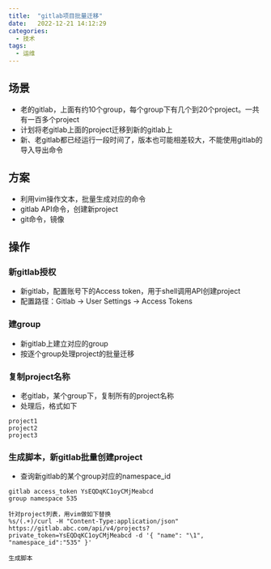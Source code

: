 ```yaml
---
title:  "gitlab项目批量迁移"
date:   2022-12-21 14:12:29
categories:
  - 技术
tags:
  - 运维
---
```


## 场景
- 老的gitlab，上面有约10个group，每个group下有几个到20个project。一共有一百多个project
- 计划将老gitlab上面的project迁移到新的gitlab上
- 新、老gitlab都已经运行一段时间了，版本也可能相差较大，不能使用gitlab的导入导出命令

## 方案
- 利用vim操作文本，批量生成对应的命令
- gitlab API命令，创建新project
- git命令，镜像

## 操作
### 新gitlab授权
- 新gitlab，配置账号下的Access  token，用于shell调用API创建project
- 配置路径：Gitlab -> User Settings -> Access Tokens

### 建group
- 新gitlab上建立对应的group
- 按逐个group处理project的批量迁移

### 复制project名称
- 老gitlab，某个group下，复制所有的project名称
- 处理后，格式如下
```
project1
project2
project3
```

### 生成脚本，新gitlab批量创建project
- 查询新gitlab的某个group对应的namespace_id
```
gitlab access_token YsEQDqKC1oyCMjMeabcd
group namespace 535

针对project列表，用vim做如下替换
%s/(.+)/curl -H "Content-Type:application/json" https://gitlab.abc.com/api/v4/projects?private_token=YsEQDqKC1oyCMjMeabcd -d '{ "name": "\1", "namespace_id":"535" }'

生成脚本
```